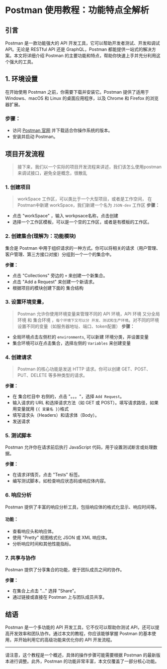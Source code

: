 
# Postman 使用教程：功能特点全解析

## 引言
Postman 是一款功能强大的 API 开发工具，它可以帮助开发者测试、开发和调试 API。无论是 RESTful API 还是 GraphQL，Postman 都能提供一站式的解决方案。本文将详细介绍 Postman 的主要功能和特点，帮助你快速上手并充分利用这个强大的工具。

## 1. 环境设置
在开始使用 Postman 之前，你需要下载并安装它。Postman 提供了适用于 Windows、macOS 和 Linux 的桌面应用程序，以及 Chrome 和 Firefox 的浏览器扩展。

### 步骤：
- 访问 [Postman 官网](https://www.postman.com/downloads/) 并下载适合你操作系统的版本。
- 安装并启动 Postman。




## 项目开发流程
> 接下来，我们以一个实际的项目开发流程来讲述，我们该怎么使用postman来调试接口，避免全是概念，很散乱
### 1. 创建项目
> workSpace 工作区，可以类比于一个大型项目，或者是工作空间， 在Postman中新建 workSpace，我们新建一个名为 `JSON-dev` 工作区
**步骤：**
- 点击 "workSpace" ，输入 workpsace名称，点击创建
- 选择一个工作区模板，可以是一个空的工作区，或者是有模板的工作区。


### 2. 创建集合(理解为：功能模块)

集合是 Postman 中用于组织请求的一种方式。你可以将相关的请求（用户管理、客户管理、第三方接口对接）分组到一个一个的集合中。

**步骤：**
- 点击 "Collections" 旁边的 `+` 来创建一个新集合。
- 点击 "Add a Request" 来创建一个新请求。
- 根据项目的模块创建下面的 集合结构

### 3. 设置环境变量，
> Postman 允许你使用环境变量来管理不同的 API 环境，API 环境 又分全局环境 和 集合环境 ，`每个环境下又可以分 开发、测试和生产环境`。对不同的环境设置不同的变量（如服务器地址、端口、token配置）
**步骤：**
- 全局环境点击左侧栏的 `environments`, 可以新建 环境分类，并设置变量
- 集合环境可以在点击集合，选择左侧的 `Variables` 来创建变量

### 4. 创建请求
> Postman 的核心功能是发送 HTTP 请求。你可以创建 GET、POST、PUT、DELETE 等多种类型的请求。

**步骤：**
- 在 集合栏目中 右侧的，点击 "。。。"，选择 `Add Request`。
- 输入请求的 URL 和选择请求方法（如 GET 或 POST）。填写请求路径，如果用变量就用 `{{ 变量名 }}`格式
- 填写请求头（Headers）和请求体（Body）。
- 发送请求

### 5. 测试脚本
Postman 允许你在请求前后执行 JavaScript 代码，用于设置测试断言或处理数据。

**步骤：**
- 在请求详情页，点击 "Tests" 标签。
- 编写测试脚本，如检查响应状态码或响应体内容。

### 6. 响应分析
Postman 提供了丰富的响应分析工具，包括响应体的格式化显示、响应时间等。

#### 功能：
- 查看响应头和响应体。
- 使用 "Pretty" 视图格式化 JSON 或 XML 响应体。
- 分析响应时间和其他性能指标。


### 7. 共享与协作
Postman 提供了分享集合的功能，便于团队成员之间的协作。

**步骤：**
- 在集合上点击 "..." 选择 "Share"。
- 通过链接或直接在 Postman 上与团队成员共享。






## 结语
Postman 是一个多功能的 API 开发工具，它不仅可以帮助你测试 API，还可以提高开发效率和团队协作。通过本文的教程，你应该能够掌握 Postman 的基本使用，并开始利用它的高级功能来优化你的 API 开发流程。

---

请注意，这个教程是一个概述，具体的操作步骤可能需要根据 Postman 的最新版本进行调整。此外，Postman 的功能非常丰富，本文仅覆盖了一部分核心功能。

